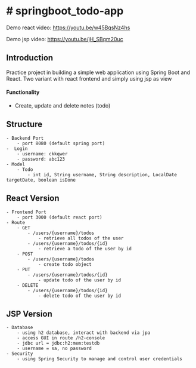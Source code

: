 
# # springboot_todo-app
 
Demo react video: https://youtu.be/w45BqsNz4hs

Demo jsp video: https://youtu.be/jH_SBqm20uc

## Introduction
Practice project in building a simple web application using Spring Boot and React.
Two variant with react frontend and simply using jsp as view
#### Functionality
 - Create, update and delete notes (todo)

## Structure
	- Backend Port
		- port 8080 (default spring port)
	-  Login
		- username: ckkqwer
		- password: abc123
	- Model
		- Todo
			- int id, String username, String description, LocalDate targetDate, boolean isDone

## React Version
	- Frontend Port
		- port 3000 (default react port)
	- Route
		- GET
			- /users/{username}/todos
				- retrieve all todos of the user
			- /users/{username}/todos/{id}
				- retrieve a todo of the user by id 
		- POST
			- /users/{username}/todos
				- create todo object
		- PUT
			- /users/{username}/todos/{id}
				- update todo of the user by id 
		- DELETE
			- /users/{username}/todos/{id}
				- delete todo of the user by id

## JSP Version
	- Database
		- using h2 database, interact with backend via jpa
		- access GUI in route /h2-console
		- jdbc url = jdbc:h2:mem:testdb
		- username = sa, no password
	- Security
		- using Spring Security to manage and control user credentials


